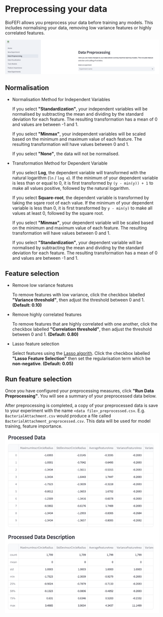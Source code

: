 # Preprocessing your data
BioFEFI allows you preprocess your data before training any models. This includes normalising your data, removing low variance features or highly correlated features.

![Data preprocessing page](../_static/data-preprocessing-page.png)

## Normalisation
- Normalisation Method for Independent Variables

    If you select **"Standardization"**, your independent variables will be normalised by subtracting the mean and dividing by the standard deviation for each feature. The resulting transformation has a mean of 0 and values are between -1 and 1.

    If you select **"Minmax"**, your independent variables will be scaled based on the minimum and maximum value of each feature. The resulting transformation will have values between 0 and 1.

    If you select **"None"**, the data will not be normalised.

- Transformation Method for Dependent Variable

    If you select **Log**, the dependent variable will transformed with the natural logarithm (`ln` / `log e`). If the minimum of your dependent variable is less than or equal to 0, it is first transformed by `(y - min(y)) + 1` to make all values positive, followed by the natural logarithm.

    If you select **Square-root**, the dependent variable is transformed by taking the sqare root of each value. If the minimum of your dependent variable is less than 0, it is first transformed by `y - min(y)` to make all values at least 0, followed by the square root.

    If you select **"Minmax"**, your dependent variable will be scaled based on the minimum and maximum value of each feature. The resulting transformation will have values between 0 and 1.

    If you select **"Standardization"**, your dependent variable will be normalised by subtracting the mean and dividing by the standard deviation for each feature. The resulting transformation has a mean of 0 and values are between -1 and 1.

## Feature selection
- Remove low variance features

    To remove features with low variance, click the checkbox labelled **"Variance threshold"**, then adjust the threshold between 0 and 1. **(Default: 0.10)**

- Remove highly correlated features

    To remove features that are highly correlated with one another, click the checkbox labelled **"Correlation threshold"**, then adjust the threshold between 0 and 1. **(Default: 0.80)**

- Lasso feature selection

    Select features using the [Lasso algorith](https://en.wikipedia.org/wiki/Lasso_(statistics)). Click the checkbox labelled **"Lasso Feature Selection"** then set the regularisation term which be **non-negative**. **(Default: 0.05)**

## Run feature selection
Once you have configured your preprocessing measures, click **"Run Data Preprocessing"**. You will see a summary of your preprocessed data below.

After preprocessing is completed, a copy of your preprocessed data is save to your experiment with the name `<data file>_preprocessed.csv`. E.g. `BacterialAttachment.csv` would produce a file called `BacterialAttachment_preprocessed.csv`. This data will be used for model training, feature importance.

![Data preprocessing page](../_static/preprocessing-results.png)